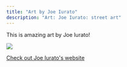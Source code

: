 ```yaml
---
title: "Art by Joe Iurato"
description: "Art: Joe Iurato: street art"
---
```

This is amazing art by Joe Iurato! 

<img src="/Blog/img/street.png" class="pic">

<a class="moreinfo" href="https://www.joeiurato.com/"> Check out Joe Iurato's website </a>
